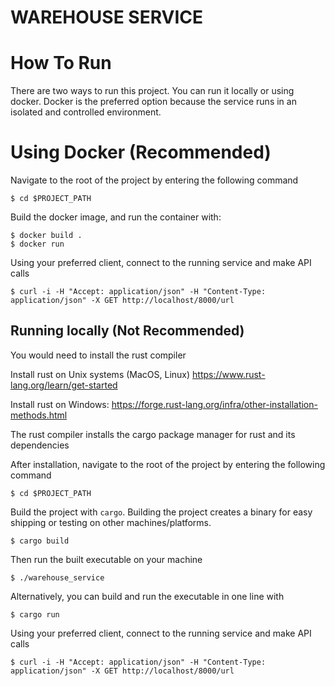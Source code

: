 # WAREHOUSE SERVICE

# How To Run
There are two ways to run this project. You can run it locally or using docker.
Docker is the preferred option because the service runs in an isolated and controlled environment.

# Using Docker (Recommended)
Navigate to the root of the project by entering the following command
```shell
$ cd $PROJECT_PATH
```
Build the docker image, and run the container with:
```shell
$ docker build .
$ docker run
```

Using your preferred client, connect to the running service and make API calls
```shell
$ curl -i -H "Accept: application/json" -H "Content-Type: application/json" -X GET http://localhost/8000/url
```

## Running locally (Not Recommended)
You would need to install the rust compiler

Install rust on Unix systems (MacOS, Linux) https://www.rust-lang.org/learn/get-started

Install rust on Windows: https://forge.rust-lang.org/infra/other-installation-methods.html

The rust compiler installs the cargo package manager for rust and its dependencies

After installation, navigate to the root of the project by entering the following command
```shell
$ cd $PROJECT_PATH
```

Build the project with `cargo`.
Building the project creates a binary for easy shipping or testing on other machines/platforms.
```shell
$ cargo build
```
Then run the built executable on your machine
```shell
$ ./warehouse_service
```

Alternatively, you can build and run the executable in one line with
```shell
$ cargo run
```
Using your preferred client, connect to the running service and make API calls
```shell
$ curl -i -H "Accept: application/json" -H "Content-Type: application/json" -X GET http://localhost/8000/url

```